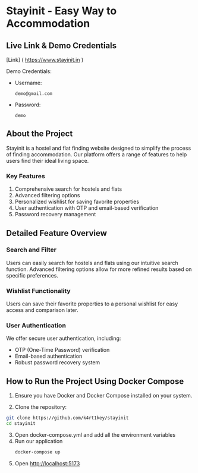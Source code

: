 # Stayinit - Easy Way to Accommodation

## Live Link & Demo Credentials

[Link] ( https://www.stayinit.in )

Demo Credentials:

- Username:
  ```
  demo@gmail.com
  ```
- Password:
  ```
  demo
  ```

## About the Project

Stayinit is a hostel and flat finding website designed to simplify the process of finding accommodation. Our platform offers a range of features to help users find their ideal living space.

### Key Features

1. Comprehensive search for hostels and flats
2. Advanced filtering options
4. Personalized wishlist for saving favorite properties
6. User authentication with OTP and email-based verification
7. Password recovery management

## Detailed Feature Overview

### Search and Filter

Users can easily search for hostels and flats using our intuitive search function. Advanced filtering options allow for more refined results based on specific preferences.

### Wishlist Functionality

Users can save their favorite properties to a personal wishlist for easy access and comparison later.


### User Authentication

We offer secure user authentication, including:

- OTP (One-Time Password) verification
- Email-based authentication
- Robust password recovery system

## How to Run the Project Using Docker Compose

1. Ensure you have Docker and Docker Compose installed on your system.

2. Clone the repository:

```bash
git clone https://github.com/k4rt1key/stayinit
cd stayinit
```

3. Open docker-compose.yml and add all the environment variables
4. Run our application
   ```bash
   docker-compose up
   ```
5. Open [http://localhost:5173](http://localhost:5173)


